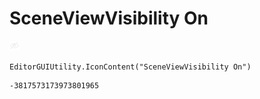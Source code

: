 # SceneViewVisibility On
![](/img/SceneViewVisibility%20On.png)

``` CSharp
EditorGUIUtility.IconContent("SceneViewVisibility On")
```
```
-3817573173973801965
```
